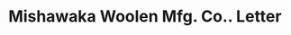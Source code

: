 ---
doi: 10.7916/D8RR39DP
date_other: '1906'
date_other_textual: '1906'
form: correspondence
genre:
- Letters (correspondence)
name:
- Mishawaka Woolen Mfg. Co.
object_in_context_url: https://biggert.cul.columbia.edu/items/view/ave_biggert_01749
subject_hierarchical_geographic:
- Mishawaka, Indiana, United States
subject_name:
- Mishawaka Woolen Mfg. Co.
title: Mishawaka Woolen Mfg. Co.. Letter
sort_title: Mishawaka Woolen Mfg. Co.. Letter
call_number: ave_biggert_01749
coordinates:
- 41.6675,-86.1713888888889
pid: ave_biggert_01749
identifiers: ave_biggert_01749
permalink: /biggert/ave_biggert_01749/
layout: iiif-image-page
---
